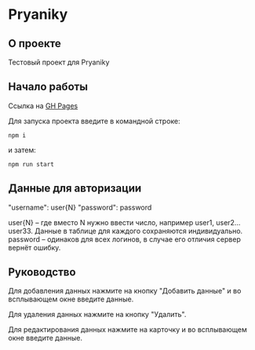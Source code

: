 # Pryaniky

## О проекте

Тестовый проект для Pryaniky

## Начало работы

Ссылка на [GH Pages](https://galdenysh.github.io/pryaniky/)

Для запуска проекта введите в командной строке:

```
npm i
```
и затем:

```
npm run start
```

## Данные для авторизации
"username": user{N} "password": password
 
user{N} – где вместо N нужно ввести число, например user1, user2... user33. Данные в таблице для каждого сохраняются индивидуально.
password – одинаков для всех логинов, в случае его отличия сервер вернёт ошибку.

## Руководство

Для добавления данных нажмите на кнопку "Добавить данные" и во всплывающем окне введите данные.

Для удаления данных нажмите на кнопку "Удалить".

Для редактирования данных нажмите на карточку и во всплывающем окне введите данные.